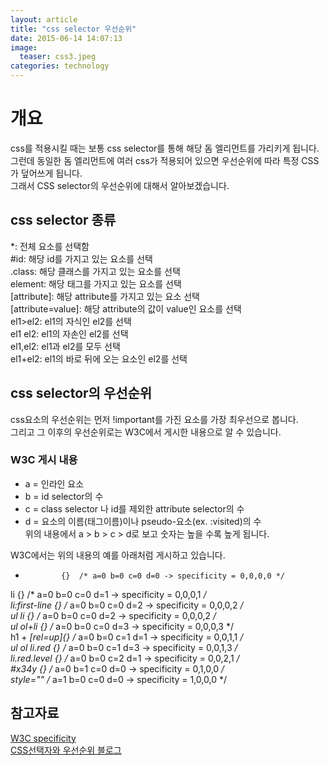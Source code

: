 ```yaml
---
layout: article
title: "css selector 우선순위"
date: 2015-06-14 14:07:13
image:
  teaser: css3.jpeg
categories: technology
---
```


# 개요
css를 적용시킬 때는 보통 css selector를 통해 해당 돔 엘리먼트를 가리키게 됩니다.  
그런데 동일한 돔 엘리먼트에 여러 css가 적용되어 있으면 우선순위에 따라 특정 CSS가 덮어쓰게 됩니다.  
그래서 CSS selector의 우선순위에 대해서 알아보겠습니다.  
  
## css selector 종류
 *: 전체 요소를 선택함  
 #id: 해당 id를 가지고 있는 요소를 선택  
 .class: 해당 클래스를 가지고 있는 요소를 선택  
 element: 해당 태그를 가지고 있는 요소를 선택  
 [attribute]: 해당 attribute를 가지고 있는 요소 선택  
 [attribute=value]: 해당 attribute의 값이 value인 요소를 선택  
 el1>el2: el1의 자식인 el2를 선택  
 el1 el2: el1의 자손인 el2를 선택  
 el1,el2: el1과 el2를 모두 선택  
 el1+el2: el1의 바로 뒤에 오는 요소인 el2를 선택  

## css selector의 우선순위
css요소의 우선순위는 먼저 !important를 가진 요소를 가장 최우선으로 봅니다.  
그리고 그 이후의 우선순위로는 W3C에서 게시한 내용으로 알 수 있습니다.  

### W3C 게시 내용
- a = 인라인 요소  
- b = id selector의 수  
- c = class selector 나 id를 제외한 attribute selector의 수  
- d = 요소의 이름(태그이름)이나 pseudo-요소(ex. :visited)의 수  
위의 내용에서 a > b > c > d로 보고 숫자는 높을 수록 높게 됩니다.  

W3C에서는 위의 내용의 예를 아래처럼 게시하고 있습니다.  
*             {}  /* a=0 b=0 c=0 d=0 -> specificity = 0,0,0,0 */  
li            {}  /* a=0 b=0 c=0 d=1 -> specificity = 0,0,0,1 */  
li:first-line {}  /* a=0 b=0 c=0 d=2 -> specificity = 0,0,0,2 */  
ul li         {}  /* a=0 b=0 c=0 d=2 -> specificity = 0,0,0,2 */  
ul ol+li      {}  /* a=0 b=0 c=0 d=3 -> specificity = 0,0,0,3 */  
h1 + *[rel=up]{}  /* a=0 b=0 c=1 d=1 -> specificity = 0,0,1,1 */  
ul ol li.red  {}  /* a=0 b=0 c=1 d=3 -> specificity = 0,0,1,3 */  
li.red.level  {}  /* a=0 b=0 c=2 d=1 -> specificity = 0,0,2,1 */  
#x34y         {}  /* a=0 b=1 c=0 d=0 -> specificity = 0,1,0,0 */  
style=""          /* a=1 b=0 c=0 d=0 -> specificity = 1,0,0,0 */  

## 참고자료  
[W3C specificity](http://www.w3.org/TR/CSS21/cascade.html#specificity)  
[CSS선택자와 우선순위 블로그](http://circlash.tistory.com/570)  
